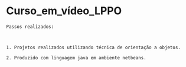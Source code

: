 # Curso_em_vídeo_LPPO

    Passos realizados:
  
  
  
    1. Projetos realizados utilizando técnica de orientação a objetos.

    2. Produzido com linguagem java em ambiente netbeans.
